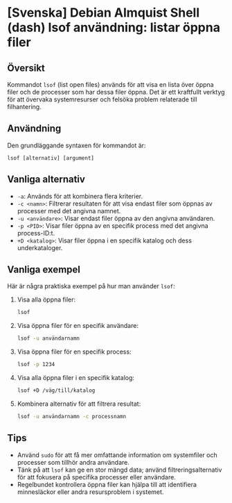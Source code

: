 # [Svenska] Debian Almquist Shell (dash) lsof användning: listar öppna filer

## Översikt
Kommandot `lsof` (list open files) används för att visa en lista över öppna filer och de processer som har dessa filer öppna. Det är ett kraftfullt verktyg för att övervaka systemresurser och felsöka problem relaterade till filhantering.

## Användning
Den grundläggande syntaxen för kommandot är:

```
lsof [alternativ] [argument]
```

## Vanliga alternativ
- `-a`: Används för att kombinera flera kriterier.
- `-c <namn>`: Filtrerar resultaten för att visa endast filer som öppnas av processer med det angivna namnet.
- `-u <användare>`: Visar endast filer öppna av den angivna användaren.
- `-p <PID>`: Visar filer öppna av en specifik process med det angivna process-ID:t.
- `+D <katalog>`: Visar filer öppna i en specifik katalog och dess underkataloger.

## Vanliga exempel
Här är några praktiska exempel på hur man använder `lsof`:

1. Visa alla öppna filer:
   ```bash
   lsof
   ```

2. Visa öppna filer för en specifik användare:
   ```bash
   lsof -u användarnamn
   ```

3. Visa öppna filer för en specifik process:
   ```bash
   lsof -p 1234
   ```

4. Visa alla öppna filer i en specifik katalog:
   ```bash
   lsof +D /väg/till/katalog
   ```

5. Kombinera alternativ för att filtrera resultat:
   ```bash
   lsof -u användarnamn -c processnamn
   ```

## Tips
- Använd `sudo` för att få mer omfattande information om systemfiler och processer som tillhör andra användare.
- Tänk på att `lsof` kan ge en stor mängd data; använd filtreringsalternativ för att fokusera på specifika processer eller användare.
- Regelbundet kontrollera öppna filer kan hjälpa till att identifiera minnesläckor eller andra resursproblem i systemet.